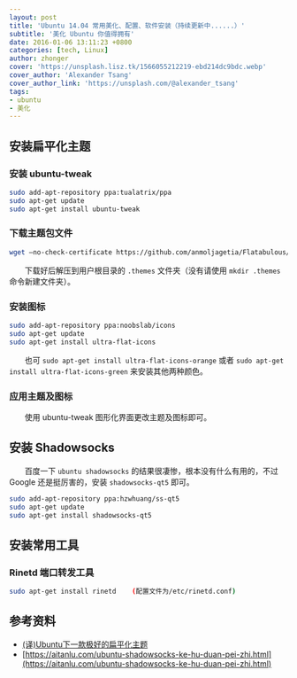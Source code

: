 ```yaml
---
layout: post
title: 'Ubuntu 14.04 常用美化、配置、软件安装（持续更新中......）'
subtitle: '美化 Ubuntu 你值得拥有'
date: 2016-01-06 13:11:23 +0800
categories: [tech, Linux]
author: zhonger
cover: 'https://unsplash.lisz.tk/1566055212219-ebd214dc9bdc.webp'
cover_author: 'Alexander Tsang'
cover_author_link: 'https://unsplash.com/@alexander_tsang'
tags: 
- ubuntu 
- 美化
---
```


## 安装扁平化主题

### 安装 ubuntu-tweak

```bash
sudo add-apt-repository ppa:tualatrix/ppa
sudo apt-get update
sudo apt-get install ubuntu-tweak
```

### 下载主题包文件

```bash
wget –no-check-certificate https://github.com/anmoljagetia/Flatabulous/archive/master.zip
```

&emsp;&emsp;下载好后解压到用户根目录的 `.themes` 文件夹（没有请使用 `mkdir .themes` 命令新建文件夹）。

### 安装图标

```bash
sudo add-apt-repository ppa:noobslab/icons
sudo apt-get update
sudo apt-get install ultra-flat-icons
```

&emsp;&emsp;也可 `sudo apt-get install ultra-flat-icons-orange` 或者 `sudo apt-get install ultra-flat-icons-green` 来安装其他两种颜色。

### 应用主题及图标

&emsp;&emsp;使用 ubuntu-tweak 图形化界面更改主题及图标即可。

## 安装 Shadowsocks

&emsp;&emsp;百度一下 `ubuntu shadowsocks` 的结果很凄惨，根本没有什么有用的，不过 Google 还是挺厉害的，安装 `shadowsocks-qt5` 即可。

```bash
sudo add-apt-repository ppa:hzwhuang/ss-qt5
sudo apt-get update
sudo apt-get install shadowsocks-qt5
```

## 安装常用工具

### Rinetd 端口转发工具

```bash
sudo apt-get install rinetd    (配置文件为/etc/rinetd.conf)
```

## 参考资料

- [(译)Ubuntu下一款极好的扁平化主题](https://www.jianshu.com/p/5b80711f304f)
- [https://aitanlu.com/ubuntu-shadowsocks-ke-hu-duan-pei-zhi.html](https://aitanlu.com/ubuntu-shadowsocks-ke-hu-duan-pei-zhi.html)

